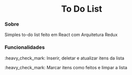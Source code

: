 <h1 align="center">To Do List</h1>

<h3>Sobre</h3>
<p>Simples to-do list feito em React com Arquitetura Redux</p>

<h3>Funcionalidades</h3>
<p>:heavy_check_mark: Inserir, deletar e atualizar itens da lista</p>
<p>:heavy_check_mark: Marcar itens como feitos e limpar a lista</p>
